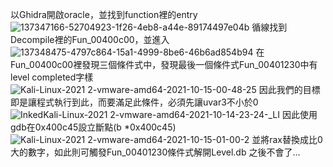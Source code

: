 以Ghidra開啟oracle，並找到function裡的entry
![137347166-52704923-1f26-4eb8-a44e-89174497e04b](https://user-images.githubusercontent.com/91378841/137419657-c9bef48c-4a8d-4390-919e-513acb1dd0e5.png)
循線找到Decompile裡的Fun_00400c00，並進入
![137348475-4797c864-15a1-4999-8be6-46b6ad854b94](https://user-images.githubusercontent.com/91378841/137419685-9957c008-d2d5-45c2-8264-28bee30554f6.png)
在Fun_00400c00裡發現三個條件式中，發現最後一個條件式Fun_00401230中有level completed字樣
![Kali-Linux-2021 2-vmware-amd64-2021-10-15-00-48-25](https://user-images.githubusercontent.com/91378841/137361609-94480f0d-3039-419c-b63b-5d375bfd7f75.png)
因此我們的目標即是讓程式執行到此，而要滿足此條件，必須先讓uvar3不小於0
![InkedKali-Linux-2021 2-vmware-amd64-2021-10-14-23-24-_LI](https://user-images.githubusercontent.com/91378841/137362965-8148f0a6-f938-4335-afb9-912dd2b5461b.jpg)
因此使用gdb在0x400c45設立斷點(b *0x400c45)
![Kali-Linux-2021 2-vmware-amd64-2021-10-15-01-00-2](https://user-images.githubusercontent.com/91378841/137363336-b6c5f421-b2f2-467c-90b7-0a98e7e0bef4.png)
並將rax替換成比0大的數字，如此則可觸發Fun_00401230條件式解開Level.db
之後不會了...


